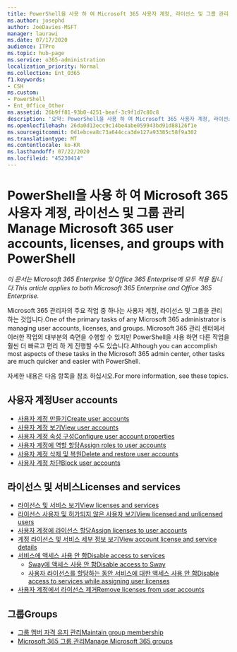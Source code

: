 ```yaml
---
title: PowerShell을 사용 하 여 Microsoft 365 사용자 계정, 라이선스 및 그룹 관리
ms.author: josephd
author: JoeDavies-MSFT
manager: laurawi
ms.date: 07/17/2020
audience: ITPro
ms.topic: hub-page
ms.service: o365-administration
localization_priority: Normal
ms.collection: Ent_O365
f1.keywords:
- CSH
ms.custom:
- PowerShell
- Ent_Office_Other
ms.assetid: 26b9ff81-93b0-4251-beaf-3c9f1d7c80c8
description: '요약: PowerShell을 사용 하 여 Microsoft 365 사용자 계정, 라이선스 및 그룹을 관리 하는 방법에 대해 알아봅니다.'
ms.openlocfilehash: 26da0d13ecc9c14be4abe059943bd91d88126f1e
ms.sourcegitcommit: 0d1ebcea8c73a644cca3de127a93385c58f9a302
ms.translationtype: MT
ms.contentlocale: ko-KR
ms.lasthandoff: 07/22/2020
ms.locfileid: "45230414"
---
```

# <a name="manage-microsoft-365-user-accounts-licenses-and-groups-with-powershell"></a><span data-ttu-id="89873-103">PowerShell을 사용 하 여 Microsoft 365 사용자 계정, 라이선스 및 그룹 관리</span><span class="sxs-lookup"><span data-stu-id="89873-103">Manage Microsoft 365 user accounts, licenses, and groups with PowerShell</span></span>

<span data-ttu-id="89873-104">*이 문서는 Microsoft 365 Enterprise 및 Office 365 Enterprise에 모두 적용 됩니다.*</span><span class="sxs-lookup"><span data-stu-id="89873-104">*This article applies to both Microsoft 365 Enterprise and Office 365 Enterprise.*</span></span>

<span data-ttu-id="89873-105">Microsoft 365 관리자의 주요 작업 중 하나는 사용자 계정, 라이선스 및 그룹을 관리 하는 것입니다.</span><span class="sxs-lookup"><span data-stu-id="89873-105">One of the primary tasks of any Microsoft 365 administrator is managing user accounts, licenses, and groups.</span></span> <span data-ttu-id="89873-106">Microsoft 365 관리 센터에서 이러한 작업의 대부분의 측면을 수행할 수 있지만 PowerShell을 사용 하면 다른 작업을 훨씬 더 빠르고 편리 하 게 진행할 수도 있습니다.</span><span class="sxs-lookup"><span data-stu-id="89873-106">Although you can accomplish most aspects of these tasks in the Microsoft 365 admin center, other tasks are much quicker and easier with PowerShell.</span></span> 

<span data-ttu-id="89873-107">자세한 내용은 다음 항목을 참조 하십시오.</span><span class="sxs-lookup"><span data-stu-id="89873-107">For more information, see these topics.</span></span>

## <a name="user-accounts"></a><span data-ttu-id="89873-108">사용자 계정</span><span class="sxs-lookup"><span data-stu-id="89873-108">User accounts</span></span>

- [<span data-ttu-id="89873-109">사용자 계정 만들기</span><span class="sxs-lookup"><span data-stu-id="89873-109">Create user accounts</span></span>](create-user-accounts-with-office-365-powershell.md)
- [<span data-ttu-id="89873-110">사용자 계정 보기</span><span class="sxs-lookup"><span data-stu-id="89873-110">View user accounts</span></span>](view-user-accounts-with-office-365-powershell.md)
- [<span data-ttu-id="89873-111">사용자 계정 속성 구성</span><span class="sxs-lookup"><span data-stu-id="89873-111">Configure user account properties</span></span>](configure-user-account-properties-with-office-365-powershell.md)
- [<span data-ttu-id="89873-112">사용자 계정에 역할 할당</span><span class="sxs-lookup"><span data-stu-id="89873-112">Assign roles to user accounts</span></span>](assign-roles-to-user-accounts-with-office-365-powershell.md)
- [<span data-ttu-id="89873-113">사용자 계정 삭제 및 복원</span><span class="sxs-lookup"><span data-stu-id="89873-113">Delete and restore user accounts</span></span>](delete-and-restore-user-accounts-with-office-365-powershell.md)
- [<span data-ttu-id="89873-114">사용자 계정 차단</span><span class="sxs-lookup"><span data-stu-id="89873-114">Block user accounts</span></span>](block-user-accounts-with-office-365-powershell.md)

## <a name="licenses-and-services"></a><span data-ttu-id="89873-115">라이선스 및 서비스</span><span class="sxs-lookup"><span data-stu-id="89873-115">Licenses and services</span></span>
- [<span data-ttu-id="89873-116">라이선스 및 서비스 보기</span><span class="sxs-lookup"><span data-stu-id="89873-116">View licenses and services</span></span>](view-licenses-and-services-with-office-365-powershell.md)
- [<span data-ttu-id="89873-117">라이선스 사용자 및 허가되지 않은 사용자 보기</span><span class="sxs-lookup"><span data-stu-id="89873-117">View licensed and unlicensed users</span></span>](view-licensed-and-unlicensed-users-with-office-365-powershell.md)
- [<span data-ttu-id="89873-118">사용자 계정에 라이선스 할당</span><span class="sxs-lookup"><span data-stu-id="89873-118">Assign licenses to user accounts</span></span>](assign-licenses-to-user-accounts-with-office-365-powershell.md)
- [<span data-ttu-id="89873-119">계정 라이선스 및 서비스 세부 정보 보기</span><span class="sxs-lookup"><span data-stu-id="89873-119">View account license and service details</span></span>](view-account-license-and-service-details-with-office-365-powershell.md)
- [<span data-ttu-id="89873-120">서비스에 액세스 사용 안 함</span><span class="sxs-lookup"><span data-stu-id="89873-120">Disable access to services</span></span>](disable-access-to-services-with-office-365-powershell.md)
  - [<span data-ttu-id="89873-121">Sway에 액세스 사용 안 함</span><span class="sxs-lookup"><span data-stu-id="89873-121">Disable access to Sway</span></span>](disable-access-to-sway-with-office-365-powershell.md)
  - [<span data-ttu-id="89873-122">사용자 라이선스를 할당하는 동안 서비스에 대한 액세스 사용 안 함</span><span class="sxs-lookup"><span data-stu-id="89873-122">Disable access to services while assigning user licenses</span></span>](disable-access-to-services-while-assigning-user-licenses.md)
- [<span data-ttu-id="89873-123">사용자 계정에서 라이선스 제거</span><span class="sxs-lookup"><span data-stu-id="89873-123">Remove licenses from user accounts</span></span>](remove-licenses-from-user-accounts-with-office-365-powershell.md)

## <a name="groups"></a><span data-ttu-id="89873-124">그룹</span><span class="sxs-lookup"><span data-stu-id="89873-124">Groups</span></span>
- [<span data-ttu-id="89873-125">그룹 멤버 자격 유지 관리</span><span class="sxs-lookup"><span data-stu-id="89873-125">Maintain group membership</span></span>](maintain-group-membership-with-office-365-powershell.md)
- [<span data-ttu-id="89873-126">Microsoft 365 그룹 관리</span><span class="sxs-lookup"><span data-stu-id="89873-126">Manage Microsoft 365 groups</span></span>](manage-office-365-groups-with-powershell.md)

